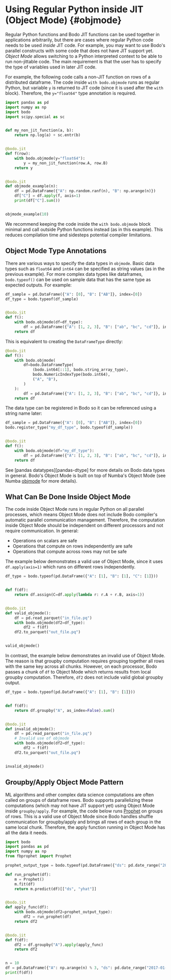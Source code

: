 # Using Regular Python inside JIT (Object Mode) {#objmode}

Regular Python functions and Bodo JIT functions can be used together in
applications arbitrarily, but there are cases where regular Python code
needs to be used *inside* JIT code. For example, you may want to use
Bodo's parallel constructs with some code that does not have JIT
support yet. *Object Mode* allows switching to a Python interpreted
context to be able to run non-jittable code. The main requirement is
that the user has to specify the type of variables used in later JIT
code.

For example, the following code calls a non-JIT function on rows of a
distributed dataframe. The code inside `with bodo.objmode` runs as
regular Python, but variable `y` is returned to JIT code (since it is
used after the `with` block). Therefore, the `y="float64"` type
annotation is required.

``` py
import pandas as pd
import numpy as np
import bodo
import scipy.special as sc


def my_non_jit_function(a, b):
    return np.log(a) + sc.entr(b)


@bodo.jit
def f(row):
    with bodo.objmode(y="float64"):
        y = my_non_jit_function(row.A, row.B)
    return y


@bodo.jit
def objmode_example(n):
    df = pd.DataFrame({"A": np.random.ranf(n), "B": np.arange(n)})
    df["C"] = df.apply(f, axis=1)
    print(df["C"].sum())


objmode_example(10)
```

We recommend keeping the code inside the `with bodo.objmode` block
minimal and call outside Python functions instead (as in this example).
This reduces compilation time and sidesteps potential compiler
limitations.

## Object Mode Type Annotations

There are various ways to specify the data types in `objmode`. Basic
data types such as `float64` and `int64` can be specified as string
values (as in the previous example). For more complex data types like
dataframes, `bodo.typeof()` can be used on sample data that has the same
type as expected outputs. For example:

``` py
df_sample = pd.DataFrame({"A": [0], "B": ["AB"]}, index=[0])
df_type = bodo.typeof(df_sample)


@bodo.jit
def f():
    with bodo.objmode(df=df_type):
        df = pd.DataFrame({"A": [1, 2, 3], "B": ["ab", "bc", "cd"]}, index=[3, 2, 1])
    return df
```

This is equivalent to creating the `DataFrameType` directly:

``` py
@bodo.jit
def f():
    with bodo.objmode(
        df=bodo.DataFrameType(
            (bodo.int64[::1], bodo.string_array_type),
            bodo.NumericIndexType(bodo.int64),
            ("A", "B"),
        )
    ):
        df = pd.DataFrame({"A": [1, 2, 3], "B": ["ab", "bc", "cd"]}, index=[3, 2, 1])
    return df
```

The data type can be registered in Bodo so it can be referenced using a
string name later:

``` py
df_sample = pd.DataFrame({"A": [0], "B": ["AB"]}, index=[0])
bodo.register_type("my_df_type", bodo.typeof(df_sample))


@bodo.jit
def f():
    with bodo.objmode(df="my_df_type"):
        df = pd.DataFrame({"A": [1, 2, 3], "B": ["ab", "bc", "cd"]}, index=[3, 2, 1])
    return df
```

See [pandas datatypes][pandas-dtype] for more details on
Bodo data types in general. Bodo's Object Mode is built on top of
Numba's Object Mode (see Numba
[objmode](http://numba.pydata.org/numba-doc/latest/user/withobjmode.html#the-objmode-context-manager)
for more details).

## What Can Be Done Inside Object Mode

The code inside Object Mode runs in regular Python on all parallel
processes, which means Object Mode does not include Bodo compiler's
automatic parallel communication management. Therefore, the computation
inside Object Mode should be independent on different processors and not
require communication. In general:

-   Operations on scalars are safe
-   Operations that compute on rows independently are safe
-   Operations that compute across rows may not be safe

The example below demonstrates a valid use of Object Mode, since it uses
`df.apply(axis=1)` which runs on different rows
independently.

``` py
df_type = bodo.typeof(pd.DataFrame({"A": [1], "B": [1], "C": [1]}))


def f(df):
    return df.assign(C=df.apply(lambda r: r.A + r.B, axis=1))


@bodo.jit
def valid_objmode():
    df = pd.read_parquet("in_file.pq")
    with bodo.objmode(df2=df_type):
        df2 = f(df)
    df2.to_parquet("out_file.pq")


valid_objmode()
```

In contrast, the example below demonstrates an invalid use of Object
Mode. The reason is that groupby computation requires grouping together
all rows with the same key across all chunks. However, on each
processor, Bodo passes a chunk of `df` to Object Mode which
returns results from local groupby computation. Therefore,
`df2` does not include valid global groupby output.

``` py
df_type = bodo.typeof(pd.DataFrame({"A": [1], "B": [1]}))


def f(df):
    return df.groupby("A", as_index=False).sum()


@bodo.jit
def invalid_objmode():
    df = pd.read_parquet("in_file.pq")
    # Invalid use of objmode
    with bodo.objmode(df2=df_type):
        df2 = f(df)
    df2.to_parquet("out_file.pq")


invalid_objmode()
```

## Groupby/Apply Object Mode Pattern

ML algorithms and other complex data science computations are often
called on groups of dataframe rows. Bodo supports parallelizing these
computations (which may not have JIT support yet) using Object Mode
inside `groupby/apply`. For example, the code below runs
[Prophet](https://facebook.github.io/prophet/) on groups of rows. This
is a valid use of Object Mode since Bodo handles shuffle communication
for groupby/apply and brings all rows of each group in the same local
chunk. Therefore, the apply function running in Object Mode has all the
data it needs.

``` py
import bodo
import pandas as pd
import numpy as np
from fbprophet import Prophet

prophet_output_type = bodo.typeof(pd.DataFrame({"ds": pd.date_range("2017-01-03", periods=1), "yhat": [0.0]}))

def run_prophet(df):
    m = Prophet()
    m.fit(df)
    return m.predict(df)[["ds", "yhat"]]


@bodo.jit
def apply_func(df):
    with bodo.objmode(df2=prophet_output_type):
        df2 = run_prophet(df)
    return df2


@bodo.jit
def f(df):
    df2 = df.groupby("A").apply(apply_func)
    return df2


n = 10
df = pd.DataFrame({"A": np.arange(n) % 3, "ds": pd.date_range("2017-01-03", periods=n), "y": np.arange(n)})
print(f(df))
```

[comment]: <> (autoref to [pandas-dtype] will populate once the section is added)
[todo]: <> (remove the above comment when [pandas-dtype] section is added)
